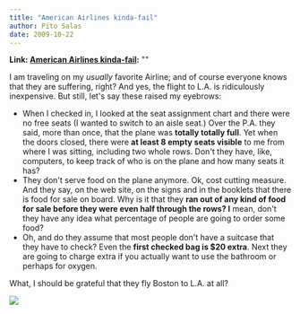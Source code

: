 ```yaml
---
title: "American Airlines kinda-fail"
author: Pito Salas
date: 2009-10-22
---
```


**Link: [American Airlines kinda-fail](None):** ""

I am traveling on my _usually_ favorite Airline; and of course everyone knows
that they are suffering, right? And yes, the flight to L.A. is ridiculously
inexpensive. But still, let's say these raised my eyebrows:

  * When I checked in, I looked at the seat assignment chart and there were no free seats (I wanted to switch to an aisle seat.) Over the P.A. they said, more than once, that the plane was **totally totally full**. Yet when the doors closed, there were **at least 8 empty seats visible** to me from where I was sitting, including two whole rows. Don't they have, like, computers, to keep track of who is on the plane and how many seats it has?
  * They don't serve food on the plane anymore. Ok, cost cutting measure. And they say, on the web site, on the signs and in the booklets that there is food for sale on board. Why is it that they **ran out of any kind of food for sale before they were even half through the rows? I** mean, don't they have any idea what percentage of people are going to order some food?
  * Oh, and do they assume that most people don't have a suitcase that they have to check? Even the **first checked bag is $20 extra**. Next they are going to charge extra if you actually want to use the bathroom or perhaps for oxygen.

What, I should be grateful that they fly Boston to L.A. at all?

![](https://i0.wp.com/img.zemanta.com/pixy.gif?w=584)


